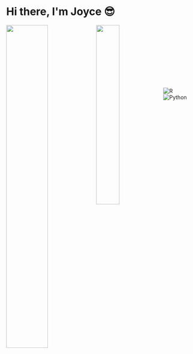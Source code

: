 # Hi there, I'm Joyce 😎

<img align="left" width= 47% src="https://github-readme-stats.vercel.app/api?username=ninowwss&show_icons=true&theme=radical" />
<img align="left" width= 35% src="https://github-readme-stats.vercel.app/api/top-langs/?username=ninowwss" />

<br />
<br />
<br />
<br />
<br />
<br />
<br />
<br />
<br />

![R](https://img.shields.io/badge/r-%23276DC3.svg?style=for-the-badge&logo=r&logoColor=white) 
![Python](https://img.shields.io/badge/python-3670A0?style=for-the-badge&logo=python&logoColor=ffdd54)
